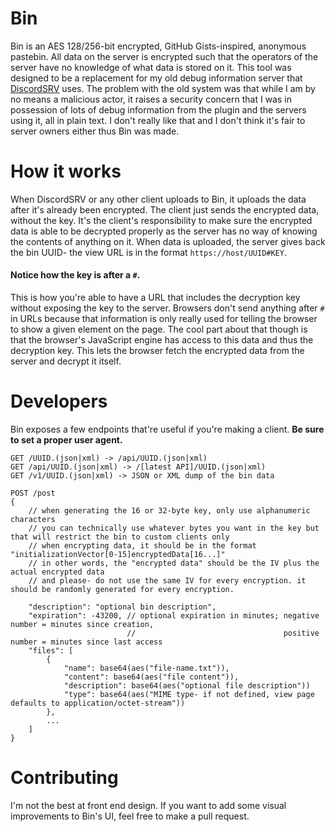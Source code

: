 # Bin
Bin is an AES 128/256-bit encrypted, GitHub Gists-inspired, anonymous
pastebin. All data on the server is encrypted such that the operators
of the server have no knowledge of what data is stored on it. This
tool was designed to be a replacement for my old debug information
server that [DiscordSRV](https://github.com/DiscordSRV/DioscrdSRV)
uses. The problem with the old system was that while I am by no means
a malicious actor, it raises a security concern that I was in
possession of lots of debug information from the plugin and the
servers using it, all in plain text. I don't really like that and
I don't think it's fair to server owners either thus Bin was made.

# How it works
When DiscordSRV or any other client uploads to Bin, it uploads the
data after it's already been encrypted. The client just sends the
encrypted data, without the key. It's the client's responsibility
to make sure the encrypted data is able to be decrypted properly
as the server has no way of knowing the contents of anything on it.
When data is uploaded, the server gives back the bin UUID- the view
URL is in the format `https://host/UUID#KEY`.

#### Notice how the key is after a `#`.
This is how you're able to have a URL that includes the decryption
key without exposing the key to the server. Browsers don't send
anything after `#` in URLs because that information is only really
used for telling the browser to show a given element on the page.
The cool part about that though is that the browser's JavaScript
engine has access to this data and thus the decryption key. This lets
the browser fetch the encrypted data from the server and decrypt it
itself.

# Developers
Bin exposes a few endpoints that're useful if you're making a client.
**Be sure to set a proper user agent.**
```
GET /UUID.(json|xml) -> /api/UUID.(json|xml)
GET /api/UUID.(json|xml) -> /[latest API]/UUID.(json|xml)
GET /v1/UUID.(json|xml) -> JSON or XML dump of the bin data

POST /post
{
    // when generating the 16 or 32-byte key, only use alphanumeric characters
    // you can technically use whatever bytes you want in the key but that will restrict the bin to custom clients only
    // when encrypting data, it should be in the format "initializationVector[0-15]encryptedData[16...]"
    // in other words, the "encrypted data" should be the IV plus the actual encrypted data
    // and please- do not use the same IV for every encryption. it should be randomly generated for every encryption.

    "description": "optional bin description",
    "expiration": -43200, // optional expiration in minutes; negative number = minutes since creation,
                          //                                 positive number = minutes since last access
    "files": [
        {
            "name": base64(aes("file-name.txt")),
            "content": base64(aes("file content")),
            "description": base64(aes("optional file description"))
            "type": base64(aes("MIME type- if not defined, view page defaults to application/octet-stream"))
        },
        ...
    ]
}
```

# Contributing
I'm not the best at front end design. If you want to add some visual
improvements to Bin's UI, feel free to make a pull request.
